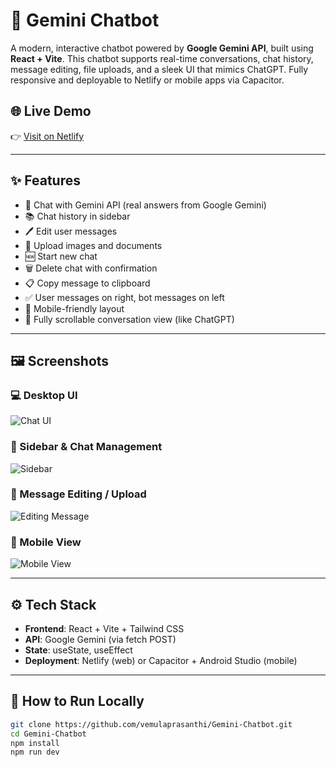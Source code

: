 
# 🤖 Gemini Chatbot

A modern, interactive chatbot powered by **Google Gemini API**, built using **React + Vite**. This chatbot supports real-time conversations, chat history, message editing, file uploads, and a sleek UI that mimics ChatGPT. Fully responsive and deployable to Netlify or mobile apps via Capacitor.

## 🌐 Live Demo

👉 [Visit on Netlify](https://688c77129c083ed516af0a3c--jade-bavarois-8f1a29.netlify.app/)  

---

## ✨ Features

- 💬 Chat with Gemini API (real answers from Google Gemini)
- 📚 Chat history in sidebar
- 🖊️ Edit user messages
- 📎 Upload images and documents
- 🆕 Start new chat
- 🗑️ Delete chat with confirmation
- 📋 Copy message to clipboard
- ✅ User messages on right, bot messages on left
- 📱 Mobile-friendly layout
- 🔄 Fully scrollable conversation view (like ChatGPT)

---

## 🖼️ Screenshots

### 💻 Desktop UI

![Chat UI](assets/UI.png)

### 📁 Sidebar & Chat Management

![Sidebar](assets/2.png)

### 📝 Message Editing / Upload

![Editing Message](assets/3.png)

### 📱 Mobile View

![Mobile View](assets/4.png)

---

## ⚙️ Tech Stack

- **Frontend**: React + Vite + Tailwind CSS
- **API**: Google Gemini (via fetch POST)
- **State**: useState, useEffect
- **Deployment**: Netlify (web) or Capacitor + Android Studio (mobile)

---

## 🚀 How to Run Locally

```bash
git clone https://github.com/vemulaprasanthi/Gemini-Chatbot.git
cd Gemini-Chatbot
npm install
npm run dev
